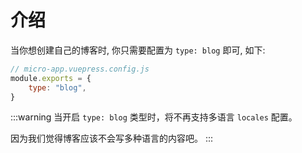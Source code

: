 # 介绍

当你想创建自己的博客时, 你只需要配置为 `type: blog` 即可, 如下:

```js
// micro-app.vuepress.config.js
module.exports = {
    type: "blog",
}
```

:::warning
当开启 `type: blog` 类型时，将不再支持多语言 `locales` 配置。

因为我们觉得博客应该不会写多种语言的内容吧。
:::
